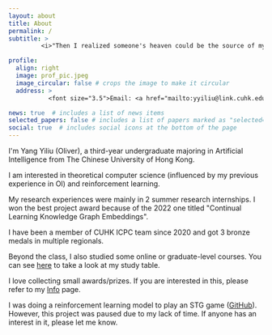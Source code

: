 ```yaml
---
layout: about
title: About
permalink: /
subtitle: >
         <i>"Then I realized someone's heaven could be the source of my torment."</i>

profile:
  align: right
  image: prof_pic.jpeg
  image_circular: false # crops the image to make it circular
  address: >
           <font size="3.5">Email: <a href="mailto:yyiliu@link.cuhk.edu.hk" target="_blank">yyiliu@link.cuhk.edu.hk</a></font>

news: true  # includes a list of news items
selected_papers: false # includes a list of papers marked as "selected={true}"
social: true  # includes social icons at the bottom of the page
---
```


I'm Yang Yiliu (Oliver), a third-year undergraduate majoring in Artificial Intelligence from The Chinese University of Hong Kong.

I am interested in theoretical computer science (influenced by my previous experience in OI) and reinforcement learning.

My research experiences were mainly in 2 summer research internships. I won the best project award because of the 2022 one titled "Continual Learning Knowledge Graph Embeddings".

I have been a member of CUHK ICPC team since 2020 and got 3 bronze medals in multiple regionals.

Beyond the class, I also studied some online or graduate-level courses. You can see [here](table) to take a look at my study table.

I love collecting small awards/prizes. If you are interested in this, please refer to my [Info](info) page.

I was doing a reinforcement learning model to play an STG game ([GitHub](https://github.com/Yasgant/project-nmnbns)). However, this project was paused due to my lack of time. If anyone has an interest in it, please let me know.
